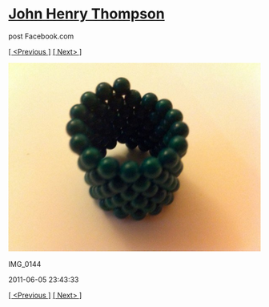 # [John Henry Thompson](../README.md)
post Facebook.com

[[ <Previous ]](2011-06-05-9.md) [[ Next> ]](2011-06-05-11.md)

[![](../media/2011-06-05/Magnetic-Balls-IMG_0144.jpg)](../README.md)

IMG_0144

2011-06-05 23:43:33

[[ <Previous ]](2011-06-05-9.md) [[ Next> ]](2011-06-05-11.md)